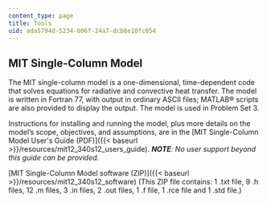 ```yaml
---
content_type: page
title: Tools
uid: ada5794d-5234-006f-24a7-dcb8e10fc054
---
```


MIT Single-Column Model
-----------------------

The MIT single-column model is a one-dimensional, time-dependent code that solves equations for radiative and convective heat transfer. The model is written in Fortran 77, with output in ordinary ASCII files; MATLAB® scripts are also provided to display the output. The model is used in Problem Set 3.

Instructions for installing and running the model, plus more details on the model’s scope, objectives, and assumptions, are in the [MIT Single-Column Model User's Guide (PDF)]({{< baseurl >}}/resources/mit12_340s12_users_guide). _**NOTE**: No user support beyond this guide can be provided._

[MIT Single-Column Model software (ZIP)]({{< baseurl >}}/resources/mit12_340s12_software) (This ZIP file contains: 1 .txt file, 9 .h files, 12 .m files, 3 .in files, 2 .out files, 1 .f file, 1 .rce file and 1 .std file.)